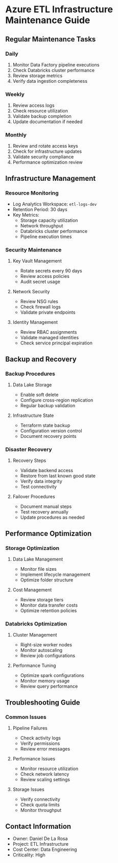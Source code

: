 # Azure ETL Infrastructure Maintenance Guide

## Regular Maintenance Tasks

### Daily
1. Monitor Data Factory pipeline executions
2. Check Databricks cluster performance
3. Review storage metrics
4. Verify data ingestion completeness

### Weekly
1. Review access logs
2. Check resource utilization
3. Validate backup completion
4. Update documentation if needed

### Monthly
1. Review and rotate access keys
2. Check for infrastructure updates
3. Validate security compliance
4. Performance optimization review

## Infrastructure Management

### Resource Monitoring
- Log Analytics Workspace: `etl-logs-dev`
- Retention Period: 30 days
- Key Metrics:
  - Storage capacity utilization
  - Network throughput
  - Databricks cluster performance
  - Pipeline execution times

### Security Maintenance
1. Key Vault Management
   - Rotate secrets every 90 days
   - Review access policies
   - Audit secret usage

2. Network Security
   - Review NSG rules
   - Check firewall logs
   - Validate private endpoints

3. Identity Management
   - Review RBAC assignments
   - Validate managed identities
   - Check service principal expiration

## Backup and Recovery

### Backup Procedures
1. Data Lake Storage
   - Enable soft delete
   - Configure cross-region replication
   - Regular backup validation

2. Infrastructure State
   - Terraform state backup
   - Configuration version control
   - Document recovery points

### Disaster Recovery
1. Recovery Steps
   - Validate backend access
   - Restore from last known good state
   - Verify data integrity
   - Test connectivity

2. Failover Procedures
   - Document manual steps
   - Test recovery annually
   - Update procedures as needed

## Performance Optimization

### Storage Optimization
1. Data Lake Management
   - Monitor file sizes
   - Implement lifecycle management
   - Optimize folder structure

2. Cost Management
   - Review storage tiers
   - Monitor data transfer costs
   - Optimize retention policies

### Databricks Optimization
1. Cluster Management
   - Right-size worker nodes
   - Monitor autoscaling
   - Review job configurations

2. Performance Tuning
   - Optimize spark configurations
   - Monitor memory usage
   - Review query performance

## Troubleshooting Guide

### Common Issues

1. Pipeline Failures
   - Check activity logs
   - Verify permissions
   - Review error messages

2. Performance Issues
   - Monitor resource utilization
   - Check network latency
   - Review scaling settings

3. Storage Issues
   - Verify connectivity
   - Check quota limits
   - Monitor throughput

## Contact Information

- Owner: Daniel De La Rosa
- Project: ETL Infrastructure
- Cost Center: Data Engineering
- Criticality: High